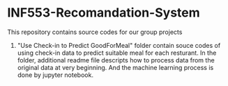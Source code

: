 # INF553-Recomandation-System
This repository contains source codes for our group projects
1. "Use Check-in to Predict GoodForMeal" folder contain souce codes of using check-in data to predict suitable meal for each resturant. In the folder, additional readme file descripts how to process data from the original data at very beginning. And the machine learning process is done by jupyter notebook.
